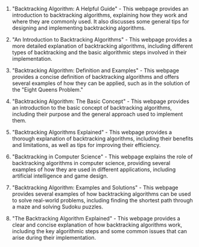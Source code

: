 

1. "Backtracking Algorithm: A Helpful Guide" - This webpage provides an introduction to backtracking algorithms, explaining how they work and where they are commonly used. It also discusses some general tips for designing and implementing backtracking algorithms.

2. "An Introduction to Backtracking Algorithms" - This webpage provides a more detailed explanation of backtracking algorithms, including different types of backtracking and the basic algorithmic steps involved in their implementation.

3. "Backtracking Algorithm: Definition and Examples" - This webpage provides a concise definition of backtracking algorithms and offers several examples of how they can be applied, such as in the solution of the "Eight Queens Problem."

4. "Backtracking Algorithm: The Basic Concept" - This webpage provides an introduction to the basic concept of backtracking algorithms, including their purpose and the general approach used to implement them.

5. "Backtracking Algorithms Explained" - This webpage provides a thorough explanation of backtracking algorithms, including their benefits and limitations, as well as tips for improving their efficiency.

6. "Backtracking in Computer Science" - This webpage explains the role of backtracking algorithms in computer science, providing several examples of how they are used in different applications, including artificial intelligence and game design.

7. "Backtracking Algorithm: Examples and Solutions" - This webpage provides several examples of how backtracking algorithms can be used to solve real-world problems, including finding the shortest path through a maze and solving Sudoku puzzles.

8. "The Backtracking Algorithm Explained" - This webpage provides a clear and concise explanation of how backtracking algorithms work, including the key algorithmic steps and some common issues that can arise during their implementation.